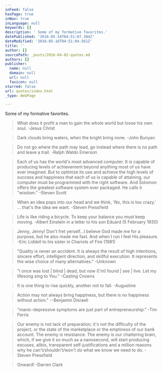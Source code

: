 ```yaml
---
inFeed: false
hasPage: true
inNav: true
inLanguage: null
keywords: []
description: ' Some of my formative favorites.'
datePublished: '2016-05-16T04:51:07.384Z'
dateModified: '2016-05-16T04:51:04.561Z'
title: ''
author: []
sourcePath: _posts/2016-04-02-quotes.md
authors: []
publisher:
  name: null
  domain: null
  url: null
  favicon: null
starred: false
url: quotes/index.html
_type: WebPage

---
```

Some of my formative favorites.

> What does it profit a man to gain the whole world but loose his own soul. -Jesus Christ

> Dark clouds bring waters, when the bright bring none. -John Bunyan

> Do not go where the path may lead, go instead where there is no path and leave a trail. -Ralph Waldo Emerson

> Each of us has the world's most advanced computer. It is capable of producing levels of achievement beyond anything most of us have ever imagined. But to optimize its use and achieve the high levels of success and happiness that each of us is capable of attaining, our computer must be programmed with the right software. And Solomon offers the greatest software system ever packaged. He calls it "wisdom." -Steven Scott

> When an idea pops into our head and we think, 'No, this is too crazy.' ... that's the idea we want. -Steven Pressfield 

> Life is like riding a bicycle. To keep your balance you must keep moving. -Albert Einstein in a letter to his son Eduard (5 February 1930)

> Jenny, Jenny! Don't fret yerself...I believe God made me for a purpose, but he also made me fast. And when I run I feel His pleasure. -Eric Liddell to his sister in Chariots of Fire (1981)

> "Quality is never an accident. It is always the result of high intentions, sincere effort, intelligent direction, and skillful execution. It represents the wise choice of many alternatives." -Unknown

> "I once was lost | blind | dead, but now I('m) found | see | live. Let my lifesong sing to You." -Casting Crowns

> It is one thing to rise quickly, another not to fall. -Augustine 

> Action may not always bring happiness, but there is no happiness without action." --Benjamin Disraeli

> "manic-depressive symptoms are just part of entrepreneurship." -Tim Ferris

> Our enemy is not lack of preparation; it's not the difficulty of the project, or the state of the marketplace or the emptiness of our bank account. The enemy is resistance. The enemy is our chattering brain, which, if we give it so much as a nanosecond, will start producing excuses, alibis, transparent self-justifications and a million reasons why he can't/shouldn't/won't do what we know we need to do. -Steven Pressfield

> Onward! -Darren Clark
